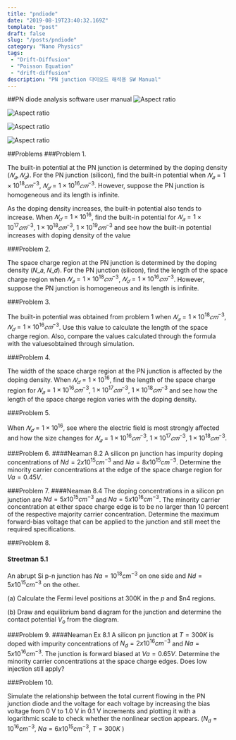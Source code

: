 ```yaml
---
title: "pndiode"
date: "2019-08-19T23:40:32.169Z"
template: "post"
draft: false
slug: "/posts/pndiode"
category: "Nano Physics"
tags: 
 - "Drift-Diffusion"
 - "Poisson Equation"
 - "drift-diffusion"
description: "PN junction 다이오드 해석용 SW Manual"
---
```

##PN diode analysis software user manual
![Aspect ratio](/media/POST/000049/0.jpg)

![Aspect ratio](/media/POST/000049/1.jpg)

![Aspect ratio](/media/POST/000049/2.jpg)

![Aspect ratio](/media/POST/000049/3.jpg)

##Problems
###Problem 1.

The built-in potential at the PN junction is determined by the doping density ($𝑁_𝑎, 𝑁_𝑑$). For the PN junction (silicon), find the built-in potential when $𝑁_𝑎=1 ×10^{18} 𝑐𝑚^{−3}$,  $𝑁_𝑑=1×10^{16} 𝑐𝑚^{−3}$. However, suppose the PN junction is homogeneous and its length is infinite.

As the doping density increases, the built-in potential also tends to increase. When $𝑁_𝑑=1×10^16$, find the built-in potential for $𝑁_𝑎 =1×10^{17} 𝑐𝑚^{−3}$,  $1×10^{18} 𝑐𝑚^{−3}$,  $1×10^{19}  𝑐𝑚^{−3}$ and see how the built-in potential increases with doping density of the value

###Problem 2.

The space charge region at the PN junction is determined by the doping density (𝑁_𝑎, 𝑁_𝑑). For the PN junction (silicon), find the length of the space charge region when $𝑁_𝑎=1 ×10^{18} 𝑐𝑚^{−3}$,  $𝑁_𝑑=1×10^{16} 𝑐𝑚^{−3}$. However, suppose the PN junction is homogeneous and its length is infinite.

###Problem 3.

The built-in potential was obtained from problem 1 when $𝑁_𝑎=1 ×10^{18} 𝑐𝑚^{−3}$,  $𝑁_𝑑=1×10^{16} 𝑐𝑚^{−3}$. Use this value to calculate the length of the space charge region. Also, compare the values ​​calculated through the formula with the values ​​obtained through simulation.

###Problem 4.

The width of the space charge region at the PN junction is affected by the doping density. When $𝑁_𝑑=1×10^{16}$, find the length of the space charge region for $𝑁_𝑎= 1×10^{16} 𝑐𝑚^{−3}$,  $1×10^{17} 𝑐𝑚^{−3}$,  $1×10^{18}  𝑐𝑚^{−3}$ and see how the length of the space charge region varies with the doping density.

###Problem 5.

When $𝑁_𝑑=1×10^{16}$, see where the electric field is most strongly affected and how the size changes for $𝑁_𝑎= 1×10^{16} 𝑐𝑚^{−3}$,  $1×10^{17} 𝑐𝑚^{-3}$,  $1×10^{18}  𝑐𝑚^{−3}$.

###Problem 6.
####Neaman 8.2 
A silicon pn junction has impurity doping concentrations of $Nd = 2 x 10^{15} cm^{-3}$ and $Na = 8 x 10^{15} cm^{-3}$. Determine the minority carrier concentrations at the edge of the space charge region for $Va = 0.45 V$.

###Problem 7.
####Neaman 8.4 
The doping concentrations in a silicon pn junction are $Nd = 5 x 10^{15} cm^{-3}$ and $Na = 5 x 10^{16} cm^{-3}$. The minority carrier concentration at either space charge edge is to be no larger than 10 percent of the respective majority carrier concentration. Determine the maximum forward-bias voltage that can be applied to the junction and still meet the required specifications. 

###Problem 8.
#### Streetman 5.1
An abrupt Si p-n junction has $Na=10^{18} cm^{-3}$ on one side and $Nd=5 x 10^{15}cm^{-3}$ on the other.

(a) Calculate the Fermi level positions at 300K in the $p$ and $n4 regions.

(b) Draw and equilibrium band diagram for the junction and determine the contact potential $V_o$ from the diagram.

###Problem 9.
####Neaman Ex 8.1
A silicon pn junction at $T = 300 K$ is doped with impurity concentrations of $N_{d} = 2 x 10^{16} cm^{-3}$ and $Na = 5 x 10^{16} cm^{-3}$. The junction is forward biased at $Va = 0.65V$. Determine the minority carrier concentrations at the space charge edges. Does low injection still apply? 

###Problem 10.

Simulate the relationship between the total current flowing in the PN junction diode and the voltage for each voltage by increasing the bias voltage from 0 V to 1.0 V in 0.1 V increments and plotting it with a logarithmic scale to check whether the nonlinear section appears. ($N_{d} = 10^{16} cm^{-3}$, $Na = 6x10^{15}cm^{-3}$, $T = 300K$ )

